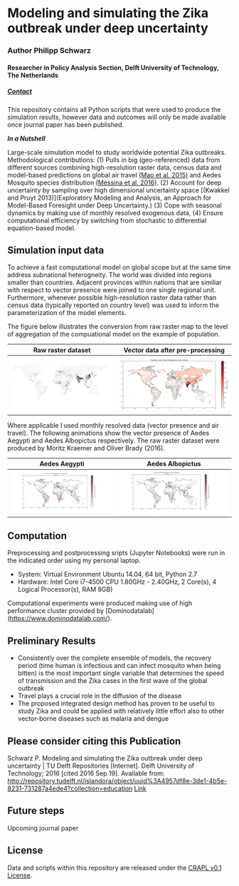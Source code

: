 # Modeling and simulating the Zika outbreak under deep uncertainty

### Author Philipp Schwarz

#### Researcher in Policy Analysis Section, Delft University of Technology, The Netherlands

##### [Contact](philipp.schw@gmail.com)

This repository contains all Python scripts that were used to produce the simulation results, however data and outcomes will only be made available once journal paper has been published.

***In a Nutshell*** 

Large-scale simulation model to study worldwide potential Zika outbreaks. 
Methodological contributions: (1) Pulls in big (geo-referenced) data from different sources combining high-resolution raster data, census data and model-based predictions on global air travel [(Mao et al. 2015)](https://dx.doi.org/10.7554/eLife.15272) and Aedes Mosquito species distribution [(Messina et al. 2016)](https://dx.doi.org/10.7554/eLife.15272). (2) Account for deep uncertainty by sampling over high dimensional uncertainty space [(Kwakkel and Pruyt 2013)](Exploratory Modeling and Analysis, an Approach for Model-Based Foresight under Deep Uncertainty.) (3) Cope with seasonal dynamics by making use of monthly resolved exogenous data, (4) Ensure computational efficiency by switching from stochastic to differential equation-based model.


## Simulation input data
To achieve a fast computational model on global scope but at the same time address subnational heterogneity. The world was divided into regions smaller than countries. Adjacent provinces within nations that are similiar with respect to vector presence were joined to one single regional unit. Furthermore, whenever possible high-resolution raster data rather than census data (typically reported on country level) was used to inform the parameterization of the model elements.

The figure below illustrates the conversion from raw raster map to the level of aggregation of the compuational model on the example of population.

Raw raster dataset         |  Vector data after pre-processing
:-------------------------:|:-------------------------:
<img src="figs/population_raster_data.png" width="420"/>  |  <img src="figs/population_aggregated_low_Res_hig_res.png" width="420"/> 

Where applicable I used monthly resolved data (vector presence and air travel). The following animations show the vector presence of Aedes Aegypti and Aedes Albopictus respectively. The raw raster dataset were produced by Moritz Kraemer and Oliver Brady (2016).

Aedes Aegypti         |  Aedes Albopictus
:-------------------------:|:-------------------------:
<img src="figs/Animation_Aegypti_v2.gif" width="600"/>  |  <img src="figs/Animation_Albopictus_v2.gif" width="600"/> 


## Computation
Preprocessing and postprocessing sripts (Jupyter Notebooks) were run in the indicated order using my personal laptop. 
* System: Virtual Environment Ubuntu 14.04, 64 bit, Python 2.7
* Hardware: Intel Core i7-4500 CPU 1.80GHz - 2.40GHz, 2 Core(s), 4 Logical Processor(s), RAM 8GB)

Computational experiments were produced making use of high performance cluster provided by [Dominodatalab] (https://www.dominodatalab.com/). 


## Preliminary Results
* Consistently over the complete ensemble of models, the recovery period (time human is infectious and can infect mosquito when being bitten) is the most important single variable that determines the speed of transmission and the Zika cases in the first wave of the global outbreak
* Travel plays a crucial role in the diffusion of the disease 
* The proposed integrated design method has proven to be useful to study Zika and could be applied with relatively little effort also to other vector-borne diseases such as malaria and dengue

## Please consider citing this Publication
Schwarz P. Modeling and simulating the Zika outbreak under deep uncertainty | TU Delft Repositories [Internet]. Delft University of Technology; 2016 [cited 2016 Sep 19]. Available from: http://repository.tudelft.nl/islandora/object/uuid%3A4957df8e-3de1-4b5e-8231-731287a4ede4?collection=education
[Link](http://repository.tudelft.nl/islandora/object/uuid:4957df8e-3de1-4b5e-8231-731287a4ede4?collection=education)

## Future steps
Upcoming journal paper

## License
Data and scripts within this repository are released under the [CRAPL v0.1 License](http://matt.might.net/articles/crapl/).
